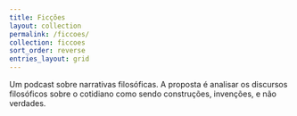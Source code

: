 ```yaml
---
title: Ficções
layout: collection
permalink: /ficcoes/
collection: ficcoes
sort_order: reverse
entries_layout: grid
---
```


Um podcast sobre narrativas filosóficas. A proposta é analisar os discursos filosóficos sobre o cotidiano como sendo construções, invenções, e não verdades.
